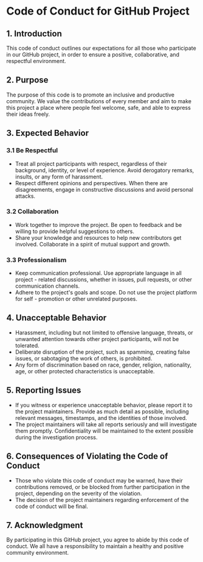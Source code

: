 # Code of Conduct for GitHub Project

## 1. Introduction
This code of conduct outlines our expectations for all those who participate in our GitHub project, in order to ensure a positive, collaborative, and respectful environment.

## 2. Purpose
The purpose of this code is to promote an inclusive and productive community. We value the contributions of every member and aim to make this project a place where people feel welcome, safe, and able to express their ideas freely.

## 3. Expected Behavior

### 3.1 Be Respectful
- Treat all project participants with respect, regardless of their background, identity, or level of experience. Avoid derogatory remarks, insults, or any form of harassment.
- Respect different opinions and perspectives. When there are disagreements, engage in constructive discussions and avoid personal attacks.

### 3.2 Collaboration
- Work together to improve the project. Be open to feedback and be willing to provide helpful suggestions to others.
- Share your knowledge and resources to help new contributors get involved. Collaborate in a spirit of mutual support and growth.

### 3.3 Professionalism
- Keep communication professional. Use appropriate language in all project - related discussions, whether in issues, pull requests, or other communication channels.
- Adhere to the project's goals and scope. Do not use the project platform for self - promotion or other unrelated purposes.

## 4. Unacceptable Behavior
- Harassment, including but not limited to offensive language, threats, or unwanted attention towards other project participants, will not be tolerated.
- Deliberate disruption of the project, such as spamming, creating false issues, or sabotaging the work of others, is prohibited.
- Any form of discrimination based on race, gender, religion, nationality, age, or other protected characteristics is unacceptable.

## 5. Reporting Issues
- If you witness or experience unacceptable behavior, please report it to the project maintainers. Provide as much detail as possible, including relevant messages, timestamps, and the identities of those involved.
- The project maintainers will take all reports seriously and will investigate them promptly. Confidentiality will be maintained to the extent possible during the investigation process.

## 6. Consequences of Violating the Code of Conduct
- Those who violate this code of conduct may be warned, have their contributions removed, or be blocked from further participation in the project, depending on the severity of the violation.
- The decision of the project maintainers regarding enforcement of the code of conduct will be final.

## 7. Acknowledgment
By participating in this GitHub project, you agree to abide by this code of conduct. We all have a responsibility to maintain a healthy and positive community environment.